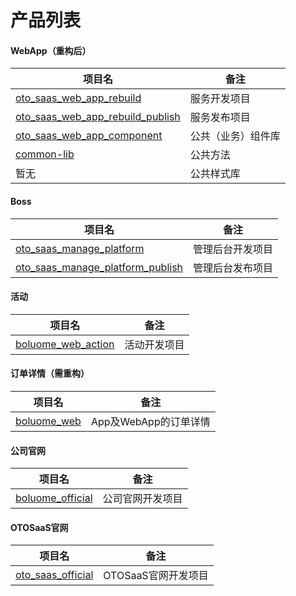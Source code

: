 # 产品列表

#### WebApp（重构后）

|项目名|备注|
|---|---|
|[oto_saas_web_app_rebuild](https://github.com/kpboluome/oto_saas_web_app_rebuild)|服务开发项目|
|[oto_saas_web_app_rebuild_publish](https://github.com/kpboluome/oto_saas_web_app_rebuild_publish)|服务发布项目|
|[oto_saas_web_app_component](https://github.com/kpboluome/oto_saas_web_app_component) |公共（业务）组件库|
|[common-lib](https://github.com/kpboluome/common-lib)|公共方法
|暂无|公共样式库|

#### Boss

|项目名|备注|
|---|---|
|[oto_saas_manage_platform ](https://github.com/kpboluome/oto_saas_manage_platform)|管理后台开发项目|
|[oto_saas_manage_platform_publish](https://github.com/kpboluome/oto_saas_manage_platform_publish)|管理后台发布项目|

#### 活动

|项目名|备注|
|---|---|
|[boluome_web_action ](https://github.com/kpboluome/boluome_web_action)|活动开发项目|

#### 订单详情（需重构）

|项目名|备注|
|---|---|
|[boluome_web](https://github.com/kpboluome/boluome_web)|App及WebApp的订单详情|

#### 公司官网

|项目名|备注|
|---|---|
|[boluome_official](https://github.com/kpboluome/boluome_official)|公司官网开发项目|

#### OTOSaaS官网

|项目名|备注|
|---|---|
|[oto_saas_official](https://github.com/kpboluome/oto_saas_official)|OTOSaaS官网开发项目|
